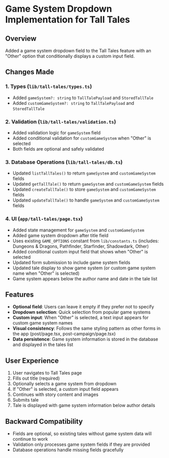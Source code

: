 # Game System Dropdown Implementation for Tall Tales

## Overview
Added a game system dropdown field to the Tall Tales feature with an "Other" option that conditionally displays a custom input field.

## Changes Made

### 1. Types (`lib/tall-tales/types.ts`)
- Added `gameSystem?: string` to `TallTalePayload` and `StoredTallTale`
- Added `customGameSystem?: string` to `TallTalePayload` and `StoredTallTale`

### 2. Validation (`lib/tall-tales/validation.ts`)
- Added validation logic for `gameSystem` field
- Added conditional validation for `customGameSystem` when "Other" is selected
- Both fields are optional and safely validated

### 3. Database Operations (`lib/tall-tales/db.ts`)
- Updated `listTallTales()` to return `gameSystem` and `customGameSystem` fields
- Updated `getTallTale()` to return `gameSystem` and `customGameSystem` fields
- Updated `createTallTale()` to store `gameSystem` and `customGameSystem` fields
- Updated `updateTallTale()` to handle `gameSystem` and `customGameSystem` fields

### 4. UI (`app/tall-tales/page.tsx`)
- Added state management for `gameSystem` and `customGameSystem`
- Added game system dropdown after title field
- Uses existing `GAME_OPTIONS` constant from `lib/constants.ts` (includes: Dungeons & Dragons, Pathfinder, Starfinder, Shadowdark, Other)
- Added conditional custom input field that shows when "Other" is selected
- Updated form submission to include game system fields
- Updated tale display to show game system (or custom game system name when "Other" is selected)
- Game system appears below the author name and date in the tale list

## Features
- **Optional field**: Users can leave it empty if they prefer not to specify
- **Dropdown selection**: Quick selection from popular game systems
- **Custom input**: When "Other" is selected, a text input appears for custom game system names
- **Visual consistency**: Follows the same styling pattern as other forms in the app (post/page.tsx, post-campaign/page.tsx)
- **Data persistence**: Game system information is stored in the database and displayed in the tales list

## User Experience
1. User navigates to Tall Tales page
2. Fills out title (required)
3. Optionally selects a game system from dropdown
4. If "Other" is selected, a custom input field appears
5. Continues with story content and images
6. Submits tale
7. Tale is displayed with game system information below author details

## Backward Compatibility
- Fields are optional, so existing tales without game system data will continue to work
- Validation only processes game system fields if they are provided
- Database operations handle missing fields gracefully
